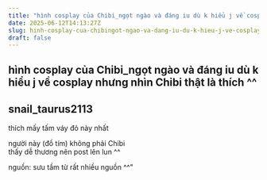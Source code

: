 ```yaml
---
title: "hình cosplay của Chibi_ngọt ngào và đáng iu dù k hiểu j về cosplay nhưng nhìn Chibi thật là thích ^^"
date: 2025-06-12T14:13:27Z
slug: hinh-cosplay-cua-chibingot-ngao-va-dang-iu-du-k-hieu-j-ve-cosplay-nhung-nhin-chibi-that-la-thich
draft: false
---
```


## hình cosplay của Chibi_ngọt ngào và đáng iu dù k hiểu j về cosplay nhưng nhìn Chibi thật là thích ^^

## snail_taurus2113

thích mấy tấm váy đỏ này nhất 
 
 

 
 
 
 

 
 
 
 

 
 
 
 

 
 
 
 
 

 
 
 
 
 
 

 
 
 
 

 
 
 
 
 

 
 
 
 

 
 
 
 
 

 
 
 
 

người này (đồ tím) không phải Chibi  
thấy dễ thương nên post lên lun ^^
 
 
nguồn: sưu tầm từ rất nhiều nguồn ^^"